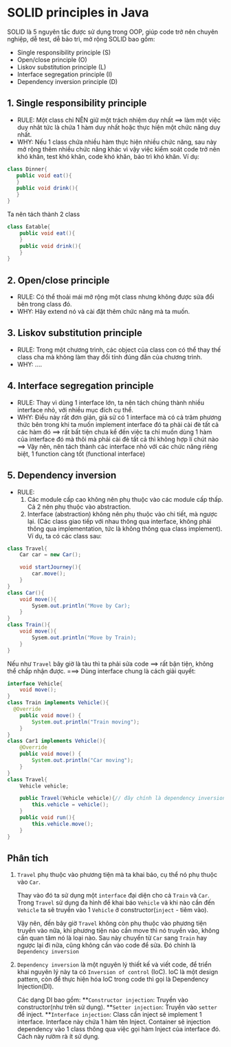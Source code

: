 # SOLID principles in Java
SOLID là 5 nguyên tắc được sử dụng trong OOP, giúp code trở nên chuyên nghiệp, dễ test, dễ bảo trì, mở rộng
SOLID bao gồm: 
* Single responsibility principle (S)
* Open/close principle (O)
* Liskov substitution principle (L)
* Interface segregation principle (I)
* Dependency inversion principle (D)
## 1. Single responsibility principle
* RULE: Một class chỉ NÊN giữ một trách nhiệm duy nhất ==> làm một việc duy nhât tức là chứa 1 hàm duy nhất hoặc thực hiện một chức năng duy nhất.
* WHY: Nếu 1 class chứa nhiều hàm thực hiện nhiều chức năng, sau này mở rộng thêm nhiều chức năng khác vì vậy việc kiểm soát code trở nên khó khăn, test khó khăn, code khó khăn, bảo trì khó khăn.
Ví dụ:
 ```java
class Dinner{
    public void eat(){
    }
    public void drink(){
    }
}
```
Ta nên tách thành 2 class
```java
class Eatable{
    public void eat(){
    }
    public void drink(){
    }
}
```
## 2. Open/close principle
* RULE: Có thể thoải mái mở rộng một class nhưng không được sửa đổi bên trong class đó.
* WHY: Hãy extend nó và cài đặt thêm chức năng mà ta muốn.
## 3. Liskov substitution principle
* RULE: Trong một chương trình, các object của class con có thể thay thế class cha mà không làm thay đổi tính đúng đắn của chương trình.
* WHY: ....
## 4. Interface segregation principle
* RULE: Thay vì dùng 1 interface lớn, ta nên tách chúng thành nhiều interface nhỏ, với nhiều mục đích cụ thể.
* WHY: Điều này rất đơn giản, giả sử có 1 interface mà có cả trăm phương thức bên trong khi ta muốn implement interface đó ta phải cài đè tất cả các hàm đó
==> rất bất tiện chưa kể đến việc ta chỉ muốn dùng 1 hàm của interface đó mà thôi mà phải cài đè tất cả thì không hợp lí chút nào
==> Vậy nên, nên tách thành các interface nhỏ với các chức năng riêng biệt, 1 function càng tốt (functional interface)
## 5. Dependency inversion
* RULE:
    1. Các module cấp cao không nên phụ thuộc vào các module cấp thấp. Cả 2 nên phụ thuộc vào abstraction.
    2. Interface (abstraction) không nên phụ thuộc vào chi tiết, mà ngược lại. (Các class giao tiếp với nhau thông qua interface, không phải thông qua implementation, tức là không thông qua class implement).
Ví dụ, ta có các class sau:
```java
class Travel{
    Car car = new Car();

    void startJourney(){
        car.move();
    }
}
class Car(){
    void move(){
        Sysem.out.println("Move by Car);
    }
}
class Train(){
    void move(){
        Sysem.out.println("Move by Train);
    }
}
```
Nếu như `Travel` bây giờ là tàu thì ta phải sửa code ==> rất bận tiện, không thể chấp nhận được.
===> Dùng interface chung là cách giải quyết: 
```java
interface Vehicle{
    void move();
}
class Train implements Vehicle(){
  @Override
    public void move() {
        System.out.println("Train moving");
    }
}
class Car1 implements Vehicle(){
    @Override
    public void move() {
        System.out.println("Car moving");
    }
}
class Travel{
    Vehicle vehicle;

    public Travel(Vehicle vehicle){// đây chính là dependency inversion, đảo ngược sự phụ thuộc
        this.vehicle = vehicle();
    }
    public void run(){
        this.vehicle.move();
    }
}
```
## Phân tích
1. `Travel` phụ thuộc vào phương tiện mà ta khai báo, cụ thể
       nó phụ thuộc vào `Car`.
       
    Thay vào đó ta sử dụng một `interface` đại diện cho cả          `Train` và `Car`. Trong            `Travel` sử dụng đa hình để khai        báo `Vehicle` và khi nào cần đến `Vehicle` ta sẽ           truyền         vào 1 `Vehicle` ở constructor(`inject` - tiêm vào).

    Vậy nên, đến bây giờ `Travel` không còn phụ thuộc vào           phương tiện truyền vào nữa,        khi phương tiện nào cần move        thì nó truyền vào, không cần quan tâm nó là loại nào.          Sau này chuyển từ `Car` sang `Train` hay ngược lại đi           nữa, cũng không cần vào code       để sửa.
    Đó chính là `Dependency inversion`

2. `Dependency inversion` là một nguyên lý thiết kế và viết         code, để triển khai nguyên         lý này ta có `Inversion of control` (IoC). IoC là một design pattern, còn để thực
    hiện hóa IoC trong code thì gọi là Dependency                   Injection(DI).

    Các dạng DI bao gồm: 
        **`Constructor injection`: Truyền vào constructor(như trên sử dụng).
        **`Setter injection`: Truyền vào `setter` để inject.
        **`Interface injection`: Class cần inject sẽ implement 1 interface. Interface này chứa 1
           hàm tên Inject. Container sẽ injection dependency vào 1 class thông qua việc gọi hàm               Inject của interface đó. Cách này rườm rà ít sử dụng. 
       

       
